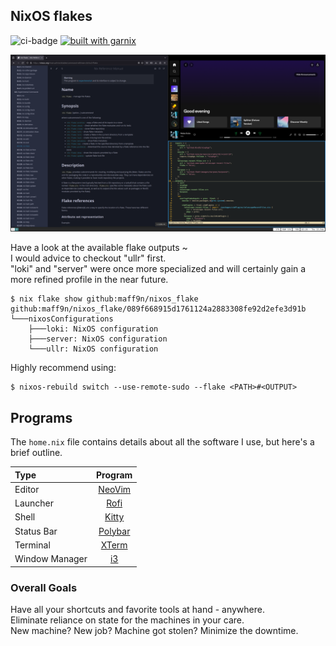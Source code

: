 ## NixOS flakes

![ci-badge](https://img.shields.io/static/v1?label=Built%20with&message=nix&color=blue&style=flat&logo=nixos&link=https://nixos.org&labelColor=111212)
[![built with garnix](https://img.shields.io/endpoint.svg?url=https%3A%2F%2Fgarnix.io%2Fapi%2Fbadges%2Fmaff9n%2Fnixos_flake)](https://garnix.io)

![homescreen](img/homescreen.png)


Have a look at the available flake outputs ~  
I would advice to checkout "ullr" first.  
"loki" and "server" were once more specialized and will certainly gain a more refined profile in the near future.

```console
$ nix flake show github:maff9n/nixos_flake
github:maff9n/nixos_flake/089f668915d1761124a2883308fe92d2efe3d91b
└───nixosConfigurations
    ├───loki: NixOS configuration
    ├───server: NixOS configuration
    └───ullr: NixOS configuration
```

Highly recommend using:
```console
$ nixos-rebuild switch --use-remote-sudo --flake <PATH>#<OUTPUT>
```

## Programs

The `home.nix` file contains details about all the software I use, but here's a brief outline.

| Type           | Program      |
| :------------- | :----------: |
| Editor         | [NeoVim](https://neovim.io/) |
| Launcher       | [Rofi](https://github.com/davatorium/rofi) |
| Shell          | [Kitty](https://sw.kovidgoyal.net/kitty/) |
| Status Bar     | [Polybar](https://polybar.github.io/) |
| Terminal       | [XTerm](https://invisible-island.net/xterm/) |
| Window Manager | [i3](https://i3wm.org/) |

### Overall Goals

Have all your shortcuts and favorite tools at hand - anywhere.  
Eliminate reliance on state for the machines in your care.  
New machine? New job? Machine got stolen? Minimize the downtime.
